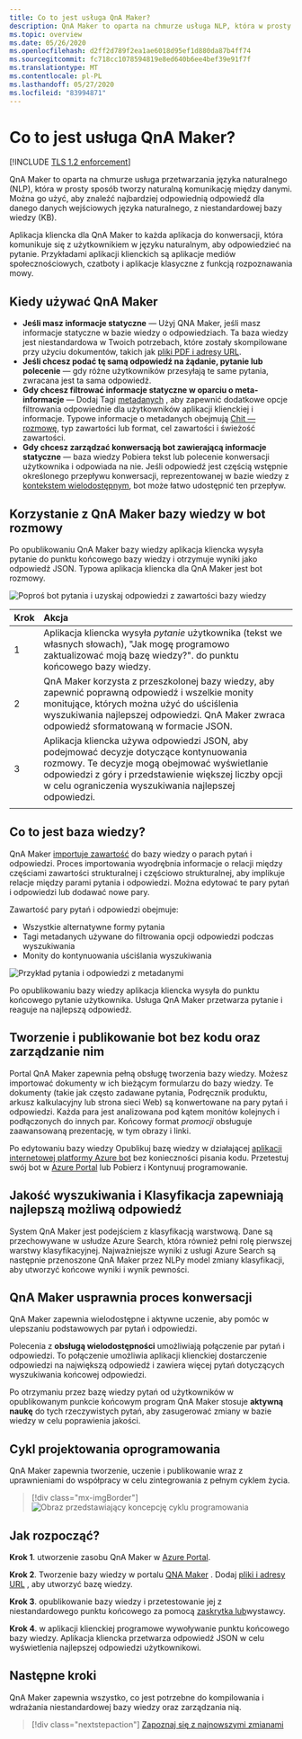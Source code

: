 ```yaml
---
title: Co to jest usługa QnA Maker?
description: QnA Maker to oparta na chmurze usługa NLP, która w prosty sposób tworzy naturalną komunikację między danymi. Można go użyć, aby znaleźć najbardziej odpowiednią odpowiedź dla danego danych wejściowych języka naturalnego, z niestandardowej bazy wiedzy (KB).
ms.topic: overview
ms.date: 05/26/2020
ms.openlocfilehash: d2ff2d789f2ea1ae6018d95ef1d880da87b4ff74
ms.sourcegitcommit: fc718cc1078594819e8ed640b6ee4bef39e91f7f
ms.translationtype: MT
ms.contentlocale: pl-PL
ms.lasthandoff: 05/27/2020
ms.locfileid: "83994871"
---
```

# <a name="what-is-the-qna-maker-service"></a>Co to jest usługa QnA Maker?

[!INCLUDE [TLS 1.2 enforcement](../../../../includes/cognitive-services-tls-announcement.md)]

QnA Maker to oparta na chmurze usługa przetwarzania języka naturalnego (NLP), która w prosty sposób tworzy naturalną komunikację między danymi. Można go użyć, aby znaleźć najbardziej odpowiednią odpowiedź dla danego danych wejściowych języka naturalnego, z niestandardowej bazy wiedzy (KB).

Aplikacja kliencka dla QnA Maker to każda aplikacja do konwersacji, która komunikuje się z użytkownikiem w języku naturalnym, aby odpowiedzieć na pytanie. Przykładami aplikacji klienckich są aplikacje mediów społecznościowych, czatboty i aplikacje klasyczne z funkcją rozpoznawania mowy.

## <a name="when-to-use-qna-maker"></a>Kiedy używać QnA Maker

* **Jeśli masz informacje statyczne** — Użyj QNA Maker, jeśli masz informacje statyczne w bazie wiedzy o odpowiedziach. Ta baza wiedzy jest niestandardowa w Twoich potrzebach, które zostały skompilowane przy użyciu dokumentów, takich jak [pliki PDF i adresy URL](../concepts/content-types.md).
* **Jeśli chcesz podać tę samą odpowiedź na żądanie, pytanie lub polecenie** — gdy różne użytkowników przesyłają te same pytania, zwracana jest ta sama odpowiedź.
* **Gdy chcesz filtrować informacje statyczne w oparciu o meta-informacje** — Dodaj Tagi [metadanych](../how-to/metadata-generateanswer-usage.md) , aby zapewnić dodatkowe opcje filtrowania odpowiednie dla użytkowników aplikacji klienckiej i informacje. Typowe informacje o metadanych obejmują [Chit — rozmowę](../how-to/chit-chat-knowledge-base.md), typ zawartości lub format, cel zawartości i świeżość zawartości.
* **Gdy chcesz zarządzać konwersacją bot zawierającą informacje statyczne** — baza wiedzy Pobiera tekst lub polecenie konwersacji użytkownika i odpowiada na nie. Jeśli odpowiedź jest częścią wstępnie określonego przepływu konwersacji, reprezentowanej w bazie wiedzy z [kontekstem wielodostępnym](../how-to/multiturn-conversation.md), bot może łatwo udostępnić ten przepływ.

## <a name="use-qna-maker-knowledge-base-in-a-chat-bot"></a>Korzystanie z QnA Maker bazy wiedzy w bot rozmowy

Po opublikowaniu QnA Maker bazy wiedzy aplikacja kliencka wysyła pytanie do punktu końcowego bazy wiedzy i otrzymuje wyniki jako odpowiedź JSON. Typowa aplikacja kliencka dla QnA Maker jest bot rozmowy.

![Poproś bot pytania i uzyskaj odpowiedzi z zawartości bazy wiedzy](../media/qnamaker-overview-learnabout/bot-chat-with-qnamaker.png)

|Krok|Akcja|
|:--|:--|
|1|Aplikacja kliencka wysyła _pytanie_ użytkownika (tekst we własnych słowach), "Jak mogę programowo zaktualizować moją bazę wiedzy?". do punktu końcowego bazy wiedzy.|
|2|QnA Maker korzysta z przeszkolonej bazy wiedzy, aby zapewnić poprawną odpowiedź i wszelkie monity monitujące, których można użyć do uściślenia wyszukiwania najlepszej odpowiedzi. QnA Maker zwraca odpowiedź sformatowaną w formacie JSON.|
|3|Aplikacja kliencka używa odpowiedzi JSON, aby podejmować decyzje dotyczące kontynuowania rozmowy. Te decyzje mogą obejmować wyświetlanie odpowiedzi z góry i przedstawienie większej liczby opcji w celu ograniczenia wyszukiwania najlepszej odpowiedzi. |
|||

## <a name="what-is-a-knowledge-base"></a>Co to jest baza wiedzy?

QnA Maker [importuje zawartość](../concepts/knowledge-base.md) do bazy wiedzy o parach pytań i odpowiedzi. Proces importowania wyodrębnia informacje o relacji między częściami zawartości strukturalnej i częściowo strukturalnej, aby implikuje relacje między parami pytania i odpowiedzi. Można edytować te pary pytań i odpowiedzi lub dodawać nowe pary.

Zawartość pary pytań i odpowiedzi obejmuje:
* Wszystkie alternatywne formy pytania
* Tagi metadanych używane do filtrowania opcji odpowiedzi podczas wyszukiwania
* Monity do kontynuowania uściślania wyszukiwania

![Przykład pytania i odpowiedzi z metadanymi](../media/qnamaker-overview-learnabout/example-question-and-answer-with-metadata.png)

Po opublikowaniu bazy wiedzy aplikacja kliencka wysyła do punktu końcowego pytanie użytkownika. Usługa QnA Maker przetwarza pytanie i reaguje na najlepszą odpowiedź.

## <a name="create-manage-and-publish-to-a-bot-without-code"></a>Tworzenie i publikowanie bot bez kodu oraz zarządzanie nim

Portal QnA Maker zapewnia pełną obsługę tworzenia bazy wiedzy. Możesz importować dokumenty w ich bieżącym formularzu do bazy wiedzy. Te dokumenty (takie jak często zadawane pytania, Podręcznik produktu, arkusz kalkulacyjny lub strona sieci Web) są konwertowane na pary pytań i odpowiedzi. Każda para jest analizowana pod kątem monitów kolejnych i podłączonych do innych par. Końcowy format _promocji_ obsługuje zaawansowaną prezentację, w tym obrazy i linki.

Po edytowaniu bazy wiedzy Opublikuj bazę wiedzy w działającej [aplikacji internetowej platformy Azure bot](https://azure.microsoft.com/services/bot-service/) bez konieczności pisania kodu. Przetestuj swój bot w [Azure Portal](https://portal.azure.com) lub Pobierz i Kontynuuj programowanie.

## <a name="search-quality-and-ranking-provides-the-best-possible-answer"></a>Jakość wyszukiwania i Klasyfikacja zapewniają najlepszą możliwą odpowiedź

System QnA Maker jest podejściem z klasyfikacją warstwową. Dane są przechowywane w usłudze Azure Search, która również pełni rolę pierwszej warstwy klasyfikacyjnej. Najważniejsze wyniki z usługi Azure Search są następnie przenoszone QnA Maker przez NLPy model zmiany klasyfikacji, aby utworzyć końcowe wyniki i wynik pewności.

## <a name="qna-maker-improves-the-conversation-process"></a>QnA Maker usprawnia proces konwersacji

QnA Maker zapewnia wielodostępne i aktywne uczenie, aby pomóc w ulepszaniu podstawowych par pytań i odpowiedzi.

Polecenia z **obsługą wielodostępności** umożliwiają połączenie par pytań i odpowiedzi. To połączenie umożliwia aplikacji klienckiej dostarczenie odpowiedzi na największą odpowiedź i zawiera więcej pytań dotyczących wyszukiwania końcowej odpowiedzi.

Po otrzymaniu przez bazę wiedzy pytań od użytkowników w opublikowanym punkcie końcowym program QnA Maker stosuje **aktywną naukę** do tych rzeczywistych pytań, aby zasugerować zmiany w bazie wiedzy w celu poprawienia jakości.

## <a name="development-lifecycle"></a>Cykl projektowania oprogramowania

QnA Maker zapewnia tworzenie, uczenie i publikowanie wraz z uprawnieniami do współpracy w celu zintegrowania z pełnym cyklem życia.

> [!div class="mx-imgBorder"]
> ![Obraz przedstawiający koncepcję cyklu programowania](../media/qnamaker-overview-learnabout/development-cycle.png)


## <a name="how-do-i-start"></a>Jak rozpocząć?

**Krok 1**. utworzenie zasobu QnA Maker w [Azure Portal](https://portal.azure.com).

**Krok 2**. Tworzenie bazy wiedzy w portalu [QNA Maker](https://www.qnamaker.ai) . Dodaj [pliki i adresy URL](../concepts/content-types.md) , aby utworzyć bazę wiedzy.

**Krok 3**. opublikowanie bazy wiedzy i przetestowanie jej z niestandardowego punktu końcowego za pomocą [zaskrytka lub](../Quickstarts/get-answer-from-knowledge-base-using-url-tool.md)wystawcy.

**Krok 4**. w aplikacji klienckiej programowe wywoływanie punktu końcowego bazy wiedzy. Aplikacja kliencka przetwarza odpowiedź JSON w celu wyświetlenia najlepszej odpowiedzi użytkownikowi.

## <a name="next-steps"></a>Następne kroki
QnA Maker zapewnia wszystko, co jest potrzebne do kompilowania i wdrażania niestandardowej bazy wiedzy oraz zarządzania nią.

> [!div class="nextstepaction"]
> [Zapoznaj się z najnowszymi zmianami](../whats-new.md)

